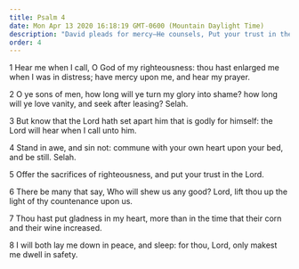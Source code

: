```yaml
---
title: Psalm 4
date: Mon Apr 13 2020 16:18:19 GMT-0600 (Mountain Daylight Time)
description: "David pleads for mercy—He counsels, Put your trust in the Lord."
order: 4
---
```


1 Hear me when I call, O God of my righteousness: thou hast enlarged me when I was in distress; have mercy upon me, and hear my prayer.

2 O ye sons of men, how long will ye turn my glory into shame? how long will ye love vanity, and seek after leasing? Selah.

3 But know that the Lord hath set apart him that is godly for himself: the Lord will hear when I call unto him.

4 Stand in awe, and sin not: commune with your own heart upon your bed, and be still. Selah.

5 Offer the sacrifices of righteousness, and put your trust in the Lord.

6 There be many that say, Who will shew us any good? Lord, lift thou up the light of thy countenance upon us.

7 Thou hast put gladness in my heart, more than in the time that their corn and their wine increased.

8 I will both lay me down in peace, and sleep: for thou, Lord, only makest me dwell in safety.
